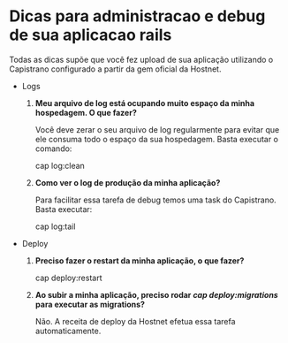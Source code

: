 Dicas para administracao e debug de sua aplicacao rails
=======================================================

Todas as dicas supõe que você fez upload de sua aplicação utilizando o Capistrano configurado a partir da gem oficial da Hostnet.

 * Logs

    1. **Meu arquivo de log está ocupando muito espaço da minha hospedagem. O que fazer?**

       Você deve zerar o seu arquivo de log regularmente para evitar que ele consuma todo o espaço da sua hospedagem. Basta executar o comando:

        cap log:clean

    2. **Como ver o log de produção da minha aplicação?**

       Para facilitar essa tarefa de debug temos uma task do Capistrano. Basta executar:

        cap log:tail

 * Deploy

    1. **Preciso fazer o restart da minha aplicação, o que fazer?**

        cap deploy:restart

    2. **Ao subir a minha aplicação, preciso rodar _cap deploy:migrations_ para executar as migrations?**

       Não. A receita de deploy da Hostnet efetua essa tarefa automaticamente.

